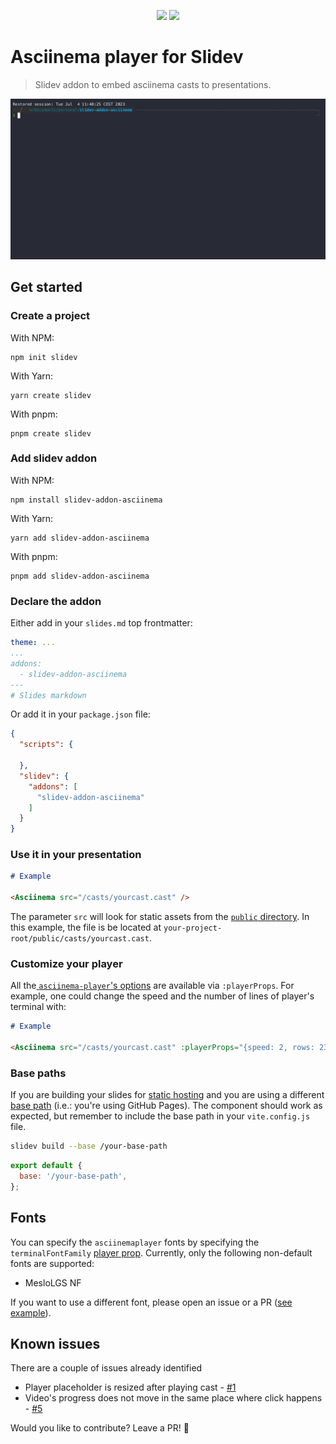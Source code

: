 <p align="center">
    <img src="https://d33wubrfki0l68.cloudfront.net/9a47dde680cca08e326c07824009ed1adc29626e/6a1c0/logo-title.png" width=30%/>
    <img src="https://avatars.githubusercontent.com/u/6506055?s=280&v=4" width=30%/>
</p>

# Asciinema player for Slidev

> Slidev addon to embed asciinema casts to presentations.

![demo](https://raw.githubusercontent.com/murilo-cunha/slidev-addon-asciinema/main/public/casts/demo.gif)

## Get started

### Create a project

With NPM:

```console
npm init slidev
```

With Yarn:

```console
yarn create slidev
```

With pnpm:

```console
pnpm create slidev
```

### Add slidev addon

With NPM:

```console
npm install slidev-addon-asciinema
```

With Yarn:

```console
yarn add slidev-addon-asciinema
```

With pnpm:

```console
pnpm add slidev-addon-asciinema
```

### Declare the addon

Either add in your `slides.md` top frontmatter:

```yaml
theme: ...
...
addons:
  - slidev-addon-asciinema
---
# Slides markdown
```

Or add it in your `package.json` file:

```json
{
  "scripts": {
    
  },
  "slidev": {
    "addons": [
      "slidev-addon-asciinema"
    ]
  }
}
```

### Use it in your presentation

```md
# Example

<Asciinema src="/casts/yourcast.cast" />
```

The parameter `src` will look for static assets from the [`public` directory](https://sli.dev/custom/directory-structure.html#public). In this example, the file is be located at `your-project-root/public/casts/yourcast.cast`.

### Customize your player

All the[ `asciinema-player`'s options](https://github.com/asciinema/asciinema-player#options) are available via `:playerProps`. For example, one could change the speed and the number of lines of player's terminal with:

```md
# Example

<Asciinema src="/casts/yourcast.cast" :playerProps="{speed: 2, rows: 23}"/>
```

### Base paths

If you are building your slides for [static hosting](https://sli.dev/guide/hosting.html#static-hosting) and you are using a different [base path](https://sli.dev/guide/hosting.html#base-path) (i.e.: you're using GitHub Pages). The component should work as expected, but remember to include the base path in your `vite.config.js` file.

```sh
slidev build --base /your-base-path
```

```js
export default {
  base: '/your-base-path',
};

```


## Fonts

You can specify the `asciinemaplayer` fonts by specifying the `terminalFontFamily` [player prop](https://github.com/asciinema/asciinema-player#fonts). Currently, only the following non-default fonts are supported:

- MesloLGS NF

If you want to use a different font, please open an issue or a PR ([see example](https://github.com/murilo-cunha/slidev-addon-asciinema/blob/main/components/asciinema-player.css#L2705-L2709)).

## Known issues

There are a couple of issues already identified

- Player placeholder is resized after playing cast - [#1](https://github.com/murilo-cunha/slidev-addon-asciinema/issues/1)
- Video's progress does not move in the same place where click happens - [#5](https://github.com/murilo-cunha/slidev-addon-asciinema/issues/5)

Would you like to contribute? Leave a PR! 🚀